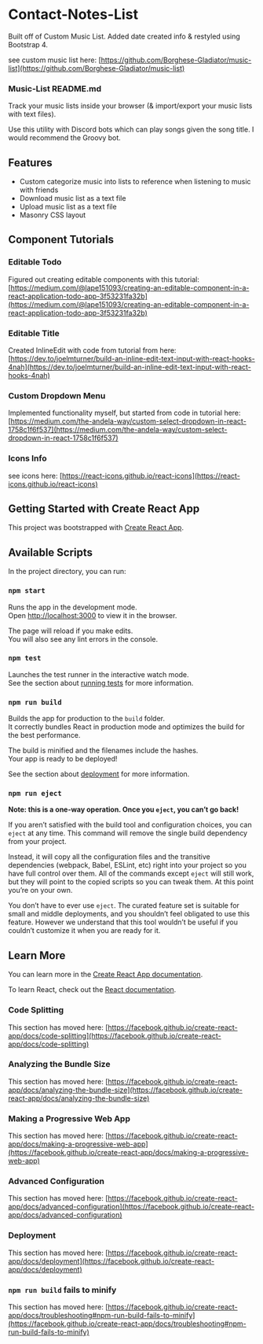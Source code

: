 # Contact-Notes-List
Built off of Custom Music List. Added date created info & restyled using Bootstrap 4.

see custom music list here: [https://github.com/Borghese-Gladiator/music-list](https://github.com/Borghese-Gladiator/music-list)

### Music-List README.md
Track your music lists inside your browser (& import/export your music lists with text files).

Use this utility with Discord bots which can play songs given the song title. I would recommend the Groovy bot.

## Features
- Custom categorize music into lists to reference when listening to music with friends
- Download music list as a text file
- Upload music list as a text file
- Masonry CSS layout 

## Component Tutorials

### Editable Todo
Figured out creating editable components with this tutorial: [https://medium.com/@lape151093/creating-an-editable-component-in-a-react-application-todo-app-3f53231fa32b](https://medium.com/@lape151093/creating-an-editable-component-in-a-react-application-todo-app-3f53231fa32b)

### Editable Title
Created InlineEdit with code from tutorial from here: [https://dev.to/joelmturner/build-an-inline-edit-text-input-with-react-hooks-4nah](https://dev.to/joelmturner/build-an-inline-edit-text-input-with-react-hooks-4nah)

### Custom Dropdown Menu
Implemented functionality myself, but started from code in tutorial here: [https://medium.com/the-andela-way/custom-select-dropdown-in-react-1758c1f6f537](https://medium.com/the-andela-way/custom-select-dropdown-in-react-1758c1f6f537)

### Icons Info
see icons here: [https://react-icons.github.io/react-icons](https://react-icons.github.io/react-icons)

## Getting Started with Create React App

This project was bootstrapped with [Create React App](https://github.com/facebook/create-react-app).

## Available Scripts

In the project directory, you can run:

### `npm start`

Runs the app in the development mode.\
Open [http://localhost:3000](http://localhost:3000) to view it in the browser.

The page will reload if you make edits.\
You will also see any lint errors in the console.

### `npm test`

Launches the test runner in the interactive watch mode.\
See the section about [running tests](https://facebook.github.io/create-react-app/docs/running-tests) for more information.

### `npm run build`

Builds the app for production to the `build` folder.\
It correctly bundles React in production mode and optimizes the build for the best performance.

The build is minified and the filenames include the hashes.\
Your app is ready to be deployed!

See the section about [deployment](https://facebook.github.io/create-react-app/docs/deployment) for more information.

### `npm run eject`

**Note: this is a one-way operation. Once you `eject`, you can’t go back!**

If you aren’t satisfied with the build tool and configuration choices, you can `eject` at any time. This command will remove the single build dependency from your project.

Instead, it will copy all the configuration files and the transitive dependencies (webpack, Babel, ESLint, etc) right into your project so you have full control over them. All of the commands except `eject` will still work, but they will point to the copied scripts so you can tweak them. At this point you’re on your own.

You don’t have to ever use `eject`. The curated feature set is suitable for small and middle deployments, and you shouldn’t feel obligated to use this feature. However we understand that this tool wouldn’t be useful if you couldn’t customize it when you are ready for it.

## Learn More

You can learn more in the [Create React App documentation](https://facebook.github.io/create-react-app/docs/getting-started).

To learn React, check out the [React documentation](https://reactjs.org/).

### Code Splitting

This section has moved here: [https://facebook.github.io/create-react-app/docs/code-splitting](https://facebook.github.io/create-react-app/docs/code-splitting)

### Analyzing the Bundle Size

This section has moved here: [https://facebook.github.io/create-react-app/docs/analyzing-the-bundle-size](https://facebook.github.io/create-react-app/docs/analyzing-the-bundle-size)

### Making a Progressive Web App

This section has moved here: [https://facebook.github.io/create-react-app/docs/making-a-progressive-web-app](https://facebook.github.io/create-react-app/docs/making-a-progressive-web-app)

### Advanced Configuration

This section has moved here: [https://facebook.github.io/create-react-app/docs/advanced-configuration](https://facebook.github.io/create-react-app/docs/advanced-configuration)

### Deployment

This section has moved here: [https://facebook.github.io/create-react-app/docs/deployment](https://facebook.github.io/create-react-app/docs/deployment)

### `npm run build` fails to minify

This section has moved here: [https://facebook.github.io/create-react-app/docs/troubleshooting#npm-run-build-fails-to-minify](https://facebook.github.io/create-react-app/docs/troubleshooting#npm-run-build-fails-to-minify)
